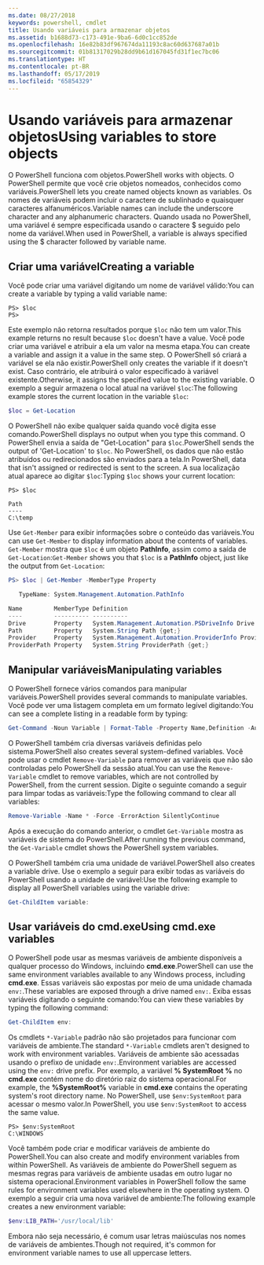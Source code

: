```yaml
---
ms.date: 08/27/2018
keywords: powershell, cmdlet
title: Usando variáveis para armazenar objetos
ms.assetid: b1688d73-c173-491e-9ba6-6d0c1cc852de
ms.openlocfilehash: 16e82b83df967674da11193c8ac60d637687a01b
ms.sourcegitcommit: 01b81317029b28dd9b61d167045fd31f1ec7bc06
ms.translationtype: HT
ms.contentlocale: pt-BR
ms.lasthandoff: 05/17/2019
ms.locfileid: "65854329"
---
```

# <a name="using-variables-to-store-objects"></a><span data-ttu-id="9409b-103">Usando variáveis para armazenar objetos</span><span class="sxs-lookup"><span data-stu-id="9409b-103">Using variables to store objects</span></span>

<span data-ttu-id="9409b-104">O PowerShell funciona com objetos.</span><span class="sxs-lookup"><span data-stu-id="9409b-104">PowerShell works with objects.</span></span> <span data-ttu-id="9409b-105">O PowerShell permite que você crie objetos nomeados, conhecidos como variáveis.</span><span class="sxs-lookup"><span data-stu-id="9409b-105">PowerShell lets you create named objects known as variables.</span></span>
<span data-ttu-id="9409b-106">Os nomes de variáveis podem incluir o caractere de sublinhado e quaisquer caracteres alfanuméricos.</span><span class="sxs-lookup"><span data-stu-id="9409b-106">Variable names can include the underscore character and any alphanumeric characters.</span></span> <span data-ttu-id="9409b-107">Quando usada no PowerShell, uma variável é sempre especificada usando o caractere \$ seguido pelo nome da variável.</span><span class="sxs-lookup"><span data-stu-id="9409b-107">When used in PowerShell, a variable is always specified using the \$ character followed by variable name.</span></span>

## <a name="creating-a-variable"></a><span data-ttu-id="9409b-108">Criar uma variável</span><span class="sxs-lookup"><span data-stu-id="9409b-108">Creating a variable</span></span>

<span data-ttu-id="9409b-109">Você pode criar uma variável digitando um nome de variável válido:</span><span class="sxs-lookup"><span data-stu-id="9409b-109">You can create a variable by typing a valid variable name:</span></span>

```
PS> $loc
PS>
```

<span data-ttu-id="9409b-110">Este exemplo não retorna resultados porque `$loc` não tem um valor.</span><span class="sxs-lookup"><span data-stu-id="9409b-110">This example returns no result because `$loc` doesn't have a value.</span></span> <span data-ttu-id="9409b-111">Você pode criar uma variável e atribuir a ela um valor na mesma etapa.</span><span class="sxs-lookup"><span data-stu-id="9409b-111">You can create a variable and assign it a value in the same step.</span></span> <span data-ttu-id="9409b-112">O PowerShell só criará a variável se ela não existir.</span><span class="sxs-lookup"><span data-stu-id="9409b-112">PowerShell only creates the variable if it doesn't exist.</span></span>
<span data-ttu-id="9409b-113">Caso contrário, ele atribuirá o valor especificado à variável existente.</span><span class="sxs-lookup"><span data-stu-id="9409b-113">Otherwise, it assigns the specified value to the existing variable.</span></span> <span data-ttu-id="9409b-114">O exemplo a seguir armazena o local atual na variável `$loc`:</span><span class="sxs-lookup"><span data-stu-id="9409b-114">The following example stores the current location in the variable `$loc`:</span></span>

```powershell
$loc = Get-Location
```

<span data-ttu-id="9409b-115">O PowerShell não exibe qualquer saída quando você digita esse comando.</span><span class="sxs-lookup"><span data-stu-id="9409b-115">PowerShell displays no output when you type this command.</span></span> <span data-ttu-id="9409b-116">O PowerShell envia a saída de "Get-Location" para `$loc`.</span><span class="sxs-lookup"><span data-stu-id="9409b-116">PowerShell sends the output of 'Get-Location' to `$loc`.</span></span> <span data-ttu-id="9409b-117">No PowerShell, os dados que não estão atribuídos ou redirecionados são enviados para a tela.</span><span class="sxs-lookup"><span data-stu-id="9409b-117">In PowerShell, data that isn't assigned or redirected is sent to the screen.</span></span> <span data-ttu-id="9409b-118">A sua localização atual aparece ao digitar `$loc`:</span><span class="sxs-lookup"><span data-stu-id="9409b-118">Typing `$loc` shows your current location:</span></span>

```
PS> $loc

Path
----
C:\temp
```

<span data-ttu-id="9409b-119">Use `Get-Member` para exibir informações sobre o conteúdo das variáveis.</span><span class="sxs-lookup"><span data-stu-id="9409b-119">You can use `Get-Member` to display information about the contents of variables.</span></span> <span data-ttu-id="9409b-120">`Get-Member` mostra que `$loc` é um objeto **PathInfo**, assim como a saída de `Get-Location`:</span><span class="sxs-lookup"><span data-stu-id="9409b-120">`Get-Member` shows you that `$loc` is a **PathInfo** object, just like the output from `Get-Location`:</span></span>

```powershell
PS> $loc | Get-Member -MemberType Property

   TypeName: System.Management.Automation.PathInfo

Name         MemberType Definition
----         ---------- ----------
Drive        Property   System.Management.Automation.PSDriveInfo Drive {get;}
Path         Property   System.String Path {get;}
Provider     Property   System.Management.Automation.ProviderInfo Provider {...
ProviderPath Property   System.String ProviderPath {get;}
```

## <a name="manipulating-variables"></a><span data-ttu-id="9409b-121">Manipular variáveis</span><span class="sxs-lookup"><span data-stu-id="9409b-121">Manipulating variables</span></span>

<span data-ttu-id="9409b-122">O PowerShell fornece vários comandos para manipular variáveis.</span><span class="sxs-lookup"><span data-stu-id="9409b-122">PowerShell provides several commands to manipulate variables.</span></span> <span data-ttu-id="9409b-123">Você pode ver uma listagem completa em um formato legível digitando:</span><span class="sxs-lookup"><span data-stu-id="9409b-123">You can see a complete listing in a readable form by typing:</span></span>

```powershell
Get-Command -Noun Variable | Format-Table -Property Name,Definition -AutoSize -Wrap
```

<span data-ttu-id="9409b-124">O PowerShell também cria diversas variáveis definidas pelo sistema.</span><span class="sxs-lookup"><span data-stu-id="9409b-124">PowerShell also creates several system-defined variables.</span></span> <span data-ttu-id="9409b-125">Você pode usar o cmdlet `Remove-Variable` para remover as variáveis que não são controladas pelo PowerShell da sessão atual.</span><span class="sxs-lookup"><span data-stu-id="9409b-125">You can use the `Remove-Variable` cmdlet to remove variables, which are not controlled by PowerShell, from the current session.</span></span> <span data-ttu-id="9409b-126">Digite o seguinte comando a seguir para limpar todas as variáveis:</span><span class="sxs-lookup"><span data-stu-id="9409b-126">Type the following command to clear all variables:</span></span>

```powershell
Remove-Variable -Name * -Force -ErrorAction SilentlyContinue
```

<span data-ttu-id="9409b-127">Após a execução do comando anterior, o cmdlet `Get-Variable` mostra as variáveis de sistema do PowerShell.</span><span class="sxs-lookup"><span data-stu-id="9409b-127">After running the previous command, the `Get-Variable` cmdlet shows the PowerShell system variables.</span></span>

<span data-ttu-id="9409b-128">O PowerShell também cria uma unidade de variável.</span><span class="sxs-lookup"><span data-stu-id="9409b-128">PowerShell also creates a variable drive.</span></span> <span data-ttu-id="9409b-129">Use o exemplo a seguir para exibir todas as variáveis do PowerShell usando a unidade de variável:</span><span class="sxs-lookup"><span data-stu-id="9409b-129">Use the following example to display all PowerShell variables using the variable drive:</span></span>

```powershell
Get-ChildItem variable:
```

## <a name="using-cmdexe-variables"></a><span data-ttu-id="9409b-130">Usar variáveis do cmd.exe</span><span class="sxs-lookup"><span data-stu-id="9409b-130">Using cmd.exe variables</span></span>

<span data-ttu-id="9409b-131">O PowerShell pode usar as mesmas variáveis de ambiente disponíveis a qualquer processo do Windows, incluindo **cmd.exe**.</span><span class="sxs-lookup"><span data-stu-id="9409b-131">PowerShell can use the same environment variables available to any Windows process, including **cmd.exe**.</span></span> <span data-ttu-id="9409b-132">Essas variáveis são expostas por meio de uma unidade chamada `env:`.</span><span class="sxs-lookup"><span data-stu-id="9409b-132">These variables are exposed through a drive named `env:`.</span></span> <span data-ttu-id="9409b-133">Exiba essas variáveis digitando o seguinte comando:</span><span class="sxs-lookup"><span data-stu-id="9409b-133">You can view these variables by typing the following command:</span></span>

```powershell
Get-ChildItem env:
```

<span data-ttu-id="9409b-134">Os cmdlets `*-Variable` padrão não são projetados para funcionar com variáveis de ambiente.</span><span class="sxs-lookup"><span data-stu-id="9409b-134">The standard `*-Variable` cmdlets aren't designed to work with environment variables.</span></span> <span data-ttu-id="9409b-135">Variáveis de ambiente são acessadas usando o prefixo de unidade `env:`.</span><span class="sxs-lookup"><span data-stu-id="9409b-135">Environment variables are accessed using the `env:` drive prefix.</span></span> <span data-ttu-id="9409b-136">Por exemplo, a variável **% SystemRoot %** no **cmd.exe** contém nome do diretório raiz do sistema operacional.</span><span class="sxs-lookup"><span data-stu-id="9409b-136">For example, the **%SystemRoot%** variable in **cmd.exe** contains the operating system's root directory name.</span></span> <span data-ttu-id="9409b-137">No PowerShell, use `$env:SystemRoot` para acessar o mesmo valor.</span><span class="sxs-lookup"><span data-stu-id="9409b-137">In PowerShell, you use `$env:SystemRoot` to access the same value.</span></span>

```
PS> $env:SystemRoot
C:\WINDOWS
```

<span data-ttu-id="9409b-138">Você também pode criar e modificar variáveis de ambiente do PowerShell.</span><span class="sxs-lookup"><span data-stu-id="9409b-138">You can also create and modify environment variables from within PowerShell.</span></span> <span data-ttu-id="9409b-139">As variáveis de ambiente do PowerShell seguem as mesmas regras para variáveis de ambiente usadas em outro lugar no sistema operacional.</span><span class="sxs-lookup"><span data-stu-id="9409b-139">Environment variables in PowerShell follow the same rules for environment variables used elsewhere in the operating system.</span></span> <span data-ttu-id="9409b-140">O exemplo a seguir cria uma nova variável de ambiente:</span><span class="sxs-lookup"><span data-stu-id="9409b-140">The following example creates a new environment variable:</span></span>

```powershell
$env:LIB_PATH='/usr/local/lib'
```

<span data-ttu-id="9409b-141">Embora não seja necessário, é comum usar letras maiúsculas nos nomes de variáveis de ambientes.</span><span class="sxs-lookup"><span data-stu-id="9409b-141">Though not required, it's common for environment variable names to use all uppercase letters.</span></span>
